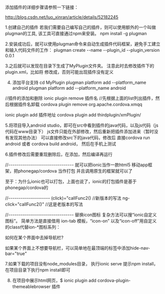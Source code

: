 添加插件的详细步骤请参照一下链接：

http://blog.csdn.net/luo_xinran/article/details/52182245

1.创建自己的插件
若我们需要自己编写自己的插件，则可以使用额外的一个叫做plugman的工具, 该工具可直接通过npm来安装。
  npm install -g plugman


2.安装成功后，就可以使用plugman命令来自动生成插件代码框架，避免手工建立和输入代码文件的工作：
plugman create --name <pluginname> --plugin_id <pluginid> --plugin_version 0.0.1


3.之后就可以发现在目录下生成了MyPlugin文件夹。
注意此时去修改插件下的plugin.xml，比如将<clobbers target="cordova.plugins.MyPlugin" />
修改成<clobbers target="MyPlugin" />，否则可能出现插件没有定义


4. 添加平台支持
cd MyPlugin
plugman platform add --platform_name android
plugman platform add --platform_name android


//插件的添加和删除
ionic plugin remove 插件名  //先根据上面的list列出插件，然后根据插件名卸载
cordova plugin remove org.apache.cordova.xmqq

ionic plugin  add  插件地址
cordova plugin add thirdplugin/xmPlugin/


5.将项目导入android studio，即可在src中看到插件的java代码，以及js代码（js代码在www目录下）
js文件只能在外部修改，然后重新把插件添加进来（暂时没有发现其他办法）
可以直接修改src下的java代码，修改后 直接cordova run android 或者 cordova build android，
然后在手机上测试


6.插件修改后需要重现删除后，在添加，然后编译再运行


//---------------------------------
就可以把ionic当作一款html5 移动app框架，把phonegap/cordova 当作打包 并且调用原生的框架就可以了

至于：为什么ionic也可以打包，上面也说了，ionic的打包插件是基于phonegap/cordova的

//---------------------
(click)="callFunc2() //新版本的写法
 ng-click="callFunc2()" //这是老版本的写法


//---------------------------------
替换icon图标
复杂方法可以搜“ionic自定义图标”。
简单方法是直接借用 ion-tab 模板，“icon-on” 以及“icon-off”用自定义的class代替ion-*图标系列：


如何在某个界面中去掉导航栏?

如果某个界面上不想要导航栏，可以简单地在最顶端的标签中添加hide-nav-bar="true"



7.如果下载的项目没有node_modules目录， 执行ionic serve 提示npm  install，在项目目录下执行npm  install即可


8. 在项目中展示html网页，$ ionic plugin add cordova-plugin-themeablebrowser 插件
